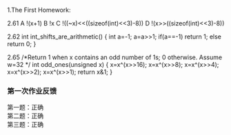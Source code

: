 1.The First Homework:

2.61
A   !(x+1)
B   !x
C   !((~x)<<((sizeof(int)<<3)-8))
D   !(x>>((sizeof(int)<<3)-8))

2.62
int int_shifts_are_arithmetic()
{
	int a=-1;
	a=a>>1;
	if(a==-1)
		return 1;
	else
		return 0;
}

2.65
/*Return 1 when x contains an odd number of 1s; 0 otherwise.
  Assume w=32 */
int odd_ones(unsigned x)
{
	x=x^(x>>16);
	x=x^(x>>8);
	x=x^(x>>4);
	x=x^(x>>2);
	x=x^(x>>1);
	return x&1;
}


### 第一次作业反馈

第一题：正确  
第二题：正确  
第三题：正确  
